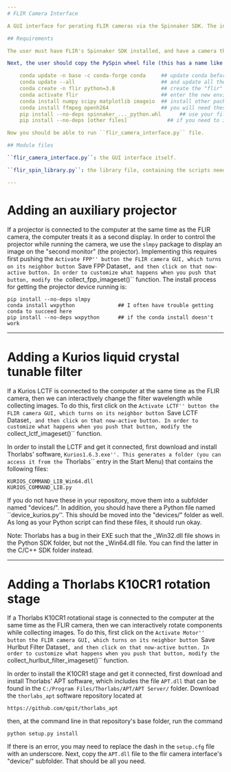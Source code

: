 ```yaml
---
# FLIR Camera Interface

A GUI interface for perating FLIR cameras via the Spinnaker SDK. The interface includes optional elements for simultaneously integrating the detection with (1) a display engine (for doing Fringe Projection Profilometry), (2) a Thorlabs liquid crystal tunable filter (LCTF, for doing spectral imaging).

## Requirements

The user must have FLIR's Spinnaker SDK installed, and have a camera that is operating via SpinView without problems.

Next, the user should copy the PySpin wheel file (this has a name like ``spinnaker_python-2.5.0.80-cp38-cp38-win_amd64.whl``) to a location where it can be reached with the terminal. Start up the Anaconda terminal and do the following:

    conda update -n base -c conda-forge conda     ## update conda before starting
    conda update --all                            ## and update all the packages too if you want
    conda create -n flir python=3.8               ## create the "flir" environment
    conda activate flir                           ## enter the new environment
    conda install numpy scipy matplotlib imageio  ## install other packages you will need
    conda install ffmpeg openh264                 ## you will need these if you want to generate videos
    pip install --no-deps spinnaker_..._python.whl		## use your filename for the pyspin wheel file
    pip install --no-deps [other files]				## if you need to install anything else with pip, use this approach

Now you should be able to run ``flir_camera_interface.py`` file.

## Module files

``flir_camera_interface.py``: the GUI interface itself.

``flir_spin_library.py``: the library file, containing the scripts needed to get and set camera parameters.

---
```

# Adding an auxiliary projector

If a projector is connected to the computer at the same time as the FLIR camera, the computer treats it as a second display. In order to control the projector while running the camera, we use the ``slmpy`` package to display an image on the "second monitor" (the projector). Implementing this requires first pushing the ``Activate FPP'' button the FLIR camera GUI, which turns on its neighbor button ``Save FPP Dataset``, and then click on that now-active button. In order to customize what happens when you push that button, modify the ``collect_fpp_imageset()`` function. The install process for getting the projector device running is:

    pip install --no-deps slmpy
    conda install wxpython              ## I often have trouble getting conda to succeed here
    pip install --no-deps wxpython      ## if the conda install doesn't work

---
# Adding a Kurios liquid crystal tunable filter

If a Kurios LCTF is connected to the computer at the same time as the FLIR camera, then we can interactively change the filter wavelength while collecting images. To do this, first click on the ``Activate LCTF'' button the FLIR camera GUI, which turns on its neighbor button ``Save LCTF Dataset``, and then click on that now-active button. In order to customize what happens when you push that button, modify the ``collect_lctf_imageset()`` function.

In order to install the LCTF and get it connected, first download and install Thorlabs' software, ``Kurios1.6.3.exe''. This generates a folder (you can access it from the ``Thorlabs`` entry in the Start Menu) that contains the following files:

    KURIOS_COMMAND_LIB_Win64.dll
    KURIOS_COMMAND_LIB.py

If you do not have these in your repository, move them into a subfolder named "devices/". In addition, you should have there a Python file named ``device_kurios.py''. This should be moved into the "devices/" folder as well. As long as your Python script can find these files, it should run okay.

Note: Thorlabs has a bug in their EXE such that the _Win32.dll file shows in the Python SDK folder, but not the _Win64.dll file. You can find the latter in the C/C++ SDK folder instead.

---
# Adding a Thorlabs K10CR1 rotation stage

If a Thorlabs K10CR1 rotational stage is connected to the computer at the same time as the FLIR camera, then we can interactively rotate components while collecting images. To do this, first click on the ``Activate Motor'' button the FLIR camera GUI, which turns on its neighbor button ``Save Hurlbut Filter Dataset``, and then click on that now-active button. In order to customize what happens when you push that button, modify the ``collect_hurlbut_filter_imageset()`` function.

In order to install the K10CR1 stage and get it connected, first download and install Thorlabs' APT software, which includes the file ``APT.dll`` that can be found in the ``C:/Program Files/Thorlabs/APT/APT Server/`` folder. Download the ``thorlabs_apt`` software repository located at

    https://github.com/qpit/thorlabs_apt

then, at the command line in that repository's base folder, run the command

    python setup.py install

If there is an error, you may need to replace the dash in the ``setup.cfg`` file with an underscore. Next, copy the ``APT.dll`` file to the flir camera interface's "device/" subfolder. That should be all you need.

